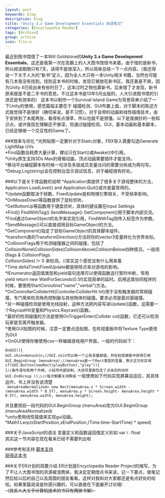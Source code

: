 ```yaml
---
layout: post
keywords: blog
description: blog
title: "Unity 3.x Game Development Essentials 阅读笔记"
categories: [Encyclopedia Reader]
tags: [Archive]
group: archive
icon: file-o
---
```


最近到图书馆借了一本Will Goldstone的<strong>Unity 3.x Game Development Essentials</strong>。这还是我第一次在高霸上的人大图书馆借书来着。由于借的是新书，所以阅读期限只有7天，读得不是很深入，所以简单总结一下一点内容。（我还得说一下关于人大的“新书”定义，因为全人大只有一本Unity相关书籍，当然也可能有几本我没有找到。找到这本书的时候，发现它被放在新书区，我还甚是不爽，因为Unity 4已经出来有些时日了，这本过时之物也算新书。后来借了才发现，新书原来就是不是二手书的意思。不过这本书是13年5月出版的，人大引进图书馆的引进还是有效率的）
这本书以制作一个Survival Island Game为背景简单介绍了一下Unity的使用，感觉篇幅主要在于 碰撞检测、GUI布置上面，对于脚本的陈述方式我觉得不是很好（确切来说，是不习惯）。对于自带的动画和线性插值技术，由于安排到了末尾两张，看得有点潦草，所以也就不是很懂。以下是我摘抄的一些知识点。或许我现在理解还不够深，但通过碰撞检测，GUI，基本动画和基本脚本，已经足够做一个交互性的Game了。

###效率与优化
*光照贴图一定要针对于Static对象，FBX导入需要勾选Generate LightMap UVs <br />
*Find函数会耗费大量计算，建议只在Start()或Awake()中引用。    <br />
*Unity原生支持3Ds Max的骨骼动画，顶点动画需要插件才能支持。<br />
*移动平台编程脚本有时候一句涉及多层成员变量访问的需要分拆成为两句写。<br />
*Debug.Log(string)会在控制台显示调试信息，对于编程很有好处。<br />

###以下是关于库函数的说明
*Application类提供了很多关于游戏整体的方法，Application.LoadLevel() and Application.Quit()或许是最常用的。<br />
*Update函数取决于帧数，FixedUpdate是和物理引擎相关，不受帧率影响。<br />
*OnMouseDown等函数提供了鼠标侦听。<br />
*GetButtonUp等函数用于键盘侦听，具体的键设置在Input Settings<br />
*Find() FindWithTag() SendMessage() GetComponent()用于脚本内部交流。<br />
*Find通过GameObject的名字来实现引用，FindWithTag则传入标签作为参数。<br />
*SendMessage()可以直接调用目标GameObject的方法。<br />
*GetComponent()指定了目标GameObject的具体脚本组件。<br />
*transform类的TransformDirection()方法将你的vector3变量转化为世界坐标。<br />
*CollisionFlags用于检测碰撞器之间的碰撞，包括了CollisionNone\CollisionSides\CollisionAbove\CollisionBelow四种情况，一般用 (flags & CollisionFlags.<br />CollisionSides) != 0 来检测。//其实这个感觉没有什么用来着<br />
*Time.deltaTime\FixedUpdate都是排除贞率对游戏的影响。<br />
*IEnumerator返回值类型和yield语句连用可以使得函数运行暂时中断，常用 yield return new WaitForSeconds(0.5f)实现简单的延时。启用这类协同程序的时候，要使用StartCoroutine("name","verbal")方法。<br />
*OnControllerColliderHit(ControllerColliderHit hit)用于没有触发器的常规碰撞，专门用来检测角色控制器与其他物体的碰撞。要求必须是面对面碰撞。<br />
*另一种碰撞检测是使用光线投射，这种方法把内容写进Update()函数，这需要一个RaycastHit变量和Physics.Raycast()函数。<br />
*最好的检测碰撞的方法是使用OnTriggerEnter(Collider col)函数，它还可以检测玩家是否离开触发器。<br />
*使用GUI贴图的时候，注意一定要点选贴图，在检视面板中将Texture Type更改为GUI<br />
*OnGUI使得你像使用css一样编辑游戏用户界面，一般的代码如下：<br />
<code>	OnGUI(){
		GUI.skin=menuskin;//GUI.skin可以用一个公有变量赋值，并在检视面板中获得引用                GUI.BeginGroup (menuArea);//menuArea是一个Rect类型的变量，表示正方形区域                if(GUI.Button(newRect(playButton),"play")){                }//条件语句有两个作用，小括号内是绘制，大括号里面包含了点击后的动作                GUI.EndGroup ();｝//每次都要关闭群组</code>
一般使用如下代码实现屏幕自适应，其具体运作，书上并没有说清楚<br />
<code>	menuAreaNormalized= new Rect(menuArea.x * Screen.width - (menuArea.width * 0.5f), menuArea.y * Screen.height- menuArea.height * 0.5f), menuArea.width, menuArea.height);</code>
     
并且要把前一段代码的GUI.BeginGroup (menuArea)改为GUI.BeginGroup (menuAreaNormalized)<br />
*unity使用线性插值来实现gui动画。<br />
*Mathf.Lerp(xStartPosition,xEndPosition,(Time.time-StartTime) * speed)<br />

###关于JavaScript的语法
变量定义和函数返回值定义形如 var i : float <br />
其实这一节内容在现在看来已经不需要列出啦<br />
 
###参考和支持
<a href="http://docs.unity3d.com/Documentation/ScriptReference/">脚本支持<br />
<a href="http://ishare.iask.sina.com.cn/f/33685635.html">获得这本书</a> <br />   

###关于ER计划的简要介绍
ER计划是Encyclopedia Reader Project的缩写，为了不让人大图书馆的资源被浪费掉，我决定定期借点书来读，记一下要点，做笔记然后给以后的自己以及周围的朋友看看。这样对我和对大家都还是有点好处的哈哈。如果某篇阅读是你感兴趣的，可以直接在下面展开讨论哦!<br /> 
<del>（其实人大关于计算机技术的书只有两排书架）</del>



